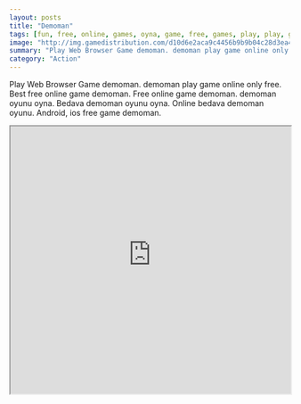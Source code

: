 ```yaml
---
layout: posts
title: "Demoman"
tags: [fun, free, online, games, oyna, game, free, games, play, play, games]
image: "http://img.gamedistribution.com/d10d6e2aca9c4456b9b9b04c28d3ea41.jpg"
summary: "Play Web Browser Game demoman. demoman play game online only free. Best free online game demoman. Free online game demoman. demoman oyunu oyna. Bedava demoman oyunu oyna. Online bedava demoman oyunu. Android, ios free game demoman."
category: "Action"
---
```


Play Web Browser Game demoman. demoman play game online only free. Best free online game demoman. Free online game demoman. demoman oyunu oyna. Bedava demoman oyunu oyna. Online bedava demoman oyunu. Android, ios free game demoman.

<iframe width="100%" height="480px;" src="http://flash.gamedistribution.com?game=d10d6e2aca9c4456b9b9b04c28d3ea41"></iframe>